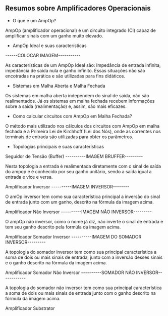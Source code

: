 ## Resumos sobre Amplificadores Operacionais

* O que é um AmpOp?

AmpOp (amplificador operacional) é um circuito integrado (CI) capaz de amplificar sinais com um ganho muito elevado. 

* AmpOp Ideal e suas características

------COLOCAR IMAGEM-----------

As características de um AmpOp Ideal são: Impedância de entrada infinita, impedância de saída nula e ganho infinito. Essas situações não são encotradas na prática e são utilizadas para fins didáticos.

* Sistemas em Malha Aberta e Malha Fechada

Os sistemas em malha aberta independem do sinal de saída, não são realimentados. Já os sistemas em malha fechada recebem informações sobre a saída (realimentação) e, assim, são mais eficazes.

* Como calcular circuitos com AmpOp em Malha Fechada?

O método mais utilizado nos cálculos dos circuitos com AmpOp em malha fechada é a Primeira Lei de Kirchhoff (Lei dos Nós), onde as correntes nos terminais de entrada são utilizadas para obter os parâmetros.

* Topologias principais e suas características

Seguidor de Tensão (Buffer)
----------IMAGEM BRUFFER---------

Nesta topologia a entrada é realimentada diretamente com o sinal de saída do ampop e é conhecido por seu ganho unitário, sendo a saída igual a entrada e vice e versa.

Amplificador Inversor
----------IMAGEM INVERSOR--------

O amOp inversor tem como sua característica principal a inversão do sinal de entrada junto com um ganho, descrito na fórmula da imagem acima.

Amplificador Não Inversor
----------IMAGEM NÃO INVERSOR---------

O ampOp não inversor, como o nome já diz, não inverte o sinal de entrada e tem seu ganho descrito pela formúla da imagem acima.

Amplificador Somador Inversor
----------IMAGEM DO SOMADOR INVERSOR---------

A topologia do somador inversor tem como sua principal característica a soma de dois ou mais sinais de entrada, junto com a inversão desses sinais e o ganho descrito na fórmula da imagem acima.

Amplificador Somador Não Inversor 
----------SOMADOR NÃO INVERSOR------------

A topologia do somador não inversor tem como sua principal característica a soma de dois ou mais sinais de entrada junto com o ganho descrito na fórmula da imagem acima.

Amplificador Substrator






